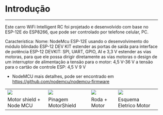 
# Introdução 
------------

Este carro WiFi Intelligent RC foi projetado e desenvolvido com base no ESP-12E do ESP8266, que pode ser controlado por telefone celular, PC. 
 
Característica:
Nome: NodeMcu ESP-12E
usando o desenvolvimento do módulo blindado ESP-12 DEV KIT
estender as portas de saída para interface de potência ESP-12 DEVKIT: SPI, UART, GPIO, AI e 3,3 V
estender as vias motoras, para que ele possa dirigir diretamente as vias motoras
o design de um interruptor de alimentação
a tensão para o motor: 4,5 V-36 V
a tensão para o cartão de controle ESP: 4,5 V 9 V

* NodeMCU mais detalhes, pode ser encontrado em https://github.com/nodemcu/nodemcu-firmware

<table class="table table-hover table-striped table-bordered>
 <tr align="center">
  <td> <img src="https://c.76.my/Malaysia/nodemcu-motor-shield-board-l293d-esp8266-nodemcu-v2-npstore-1706-05-NPSTORE@1.jpg"> </td>
  <td> <img src="https://uploads.filipeflop.com/2017/07/3-31.jpg"</td>
  <td> <img src="https://uploads.filipeflop.com/2017/07/5-9.jpg" </td>  
  <td><img src="https://uploads.filipeflop.com/2017/07/6WL46_4.jpg"></td>
 </tr>
 <tr aling="center">
                                                                <td> Motor shield + Node MCU </td>
                                                                <td> Pinagem MotorShield</td>
                                                                <td> Roda + Motor </td>
                   <td> Esquema Eletrico Motor</td>
 </tr>
 </table>









